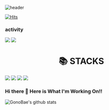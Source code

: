 <!--Header-->
![header](https://capsule-render.vercel.app/api?type=wave&color=auto&customColorList=0,2,2,5,30&height=300&section=header&text=Welcome%20GitHub&fontSize=80&fontAlignY=40&desc=GonoBae&animation=twinkling)

<!--Hits-->
[![Hits](https://hits.seeyoufarm.com/api/count/incr/badge.svg?url=https://github.com/GonoBae&count_bg=%23099DD7&title_bg=%23555555&icon=&icon_color=%23E7E7E7&title=hits&edge_flat=false)](https://hits.seeyoufarm.com)

<!--Badges-->
### activity
<a href="https://medium.com/me/stories/public" target="_blank"><img src="https://img.shields.io/badge/MediumBlog-blueviolet?style=flat-square&logo=Medium&logoColor=white"/></a>
<a href="https://gonobae.github.io/" target="_blank"><img src="https://img.shields.io/badge/GitHubPost-blueviolet?style=flat-square&logo=GitHub Pages&logoColor=white"/></a>
<div align=center><h1>📚 STACKS</h1></div>
<img src="https://img.shields.io/badge/Unity-critical?style=for-the-badge&logo=Unity&logoColor=white">
<img src="https://img.shields.io/badge/C-critical?style=for-the-badge&logo=C&logoColor=white">
<img src="https://img.shields.io/badge/C++-00599C?style=flat-square&logo=C&logoColor=white">
<img src="https://img.shields.io/badge/C-00599C?style=flat-square&logo=C&logoColor=white">

### Hi there 👋 Here is What I'm Working On!!

![GonoBae's github stats](https://github-readme-stats.vercel.app/api?username=GonoBae&show_icons=true)

